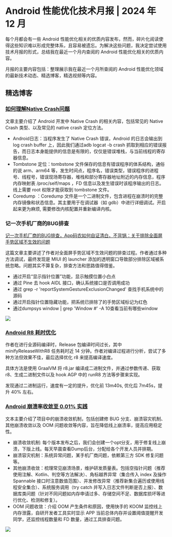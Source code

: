 # Android 性能优化技术月报 | 2024 年 12 月
每个月都会有一些 Android 性能优化相关的优质内容发布，然而，碎片化阅读使得这些知识难以形成完整体系，且容易被遗忘。为解决这些问题，我决定尝试使用技术月报的形式，总结我在最近一个月内查阅的 Android 性能优化相关的优质内容。

月报的主要内容包括：整理展示我在最近一个月所查阅的 Android 性能优化领域的最新技术动态、精选博客，精选视频等内容。

## 精选博客
### [如何理解Native Crash问题](https://juejin.cn/post/7237007450179338299)
文章主要介绍了 Android 开发中 Native Crash 的相关内容，包括常见的 Native Crash 类型、以及常见的 native crash 定位方法。

- Android日志：当程序发生了 Native Crash 错误，Android 的日志会输出到 log crash buffer 上，因此我们通过adb logcat -b crash 抓取到相应的错误报告，而日志本身能提供的信息是有限的，仅仅是错误堆栈，与当前线程的寄存器信息。
- Tombstone 定位：tombstone 文件保存的信息有错误程序的体系结构，通俗的说 arm、arm64 等，发生时间点，程序名，错误类型，错误程序的进程号、线程号，错误现场寄存器，堆栈和部分寄存器地址附近的内存信息，程序内存映射表 /proc/self/maps ，FD 信息以及发生错误时该程序输出的日志。线上需要 root 权限才能获取到 tombstone 文件。
- Coredump ：Coredump 文件是一个二进制文件，包含进程在崩溃时的完整内存镜像和状态信息。其主要用于在调试器（如 gdb）中进行详细调试。开启起来更为麻烦, 需要修改内核配置并重新编译内核。

### 记一次手机厂商的BUG排查
[记一次手机厂商的BUG排查，App码农如何自证清白，不背锅：关于排除全面屏手势区域不生效的问题](https://juejin.cn/post/7453092837866225700)

这篇文章主要讲述了作者对全面屏手势区域不生效问题的排查过程。作者通过多种方法调试，最终发现是 MIUI 的 launcher 添加的透明窗口导致部分排除区域被系统忽略。问题其实不算复杂，排查方法和思路值得借鉴。

- 通过开启“显示指针位置”功能，显示触摸位置小白点
- 通过 Pine 去 hook AIDL 接口，确认系统接口是否调用成功
- 通过 grep -r 'reportSystemGestureExclusionChanged' 查找手机系统中的源码
- 通过开启指针位置隐藏功能，把系统已排除了的手势区域标记为红色
- 通过dumpsys window | grep 'Window #' -A 10查看当前有哪些window

![](https://raw.gitmirror.com/RicardoJiang/resource/refs/heads/main/2025/january/p1.webp)

### [Android R8 耗时优化](https://juejin.cn/post/7451881149419012131)
作者在进行全源码编译时，Release 包编译时间过长，其中 minifyReleaseWithR8 任务耗时近 14 分钟。作者对编译过程进行分析，尝试了多种方法但效果不佳，最后选择优化 r8 来提高编译速度。

具体方法是使用 GraalVM 将 r8.jar 编译成二进制文件，并通过参数传递、获取 r8、生成二进制文件以及 hook AGP 中的 runR8 方法等步骤来实现。

发现通过二进制运行，速度有一定的提升，优化前 13m40s, 优化后 7m45s，提升 40% 左右。

### [Android 崩溃率收敛至 0.01% 实践](https://mp.weixin.qq.com/s/GnGpaGWAKSHsFadmXqZvqQ)
文本主要介绍了项目中的崩溃收敛机制，包括创建修 BUG 分支、崩溃容灾机制、其他崩溃收敛以及 OOM 问题收敛等内容，旨在降低线上崩溃率，提高应用稳定性。

- 崩溃收敛机制: 每个版本发布之后，我们会创建一个opt分支，用于修复线上崩溃，下版上线。每天早晨查看Dump后台，分配给各个开发人员并排期。
- 崩溃容灾机制：系统异常问题，某手机厂商问题，依赖第三方 SDK 修复问题等。
- 其他崩溃收敛：梳理常见崩溃场景，维护研发质量表。包括空指针问题（推荐使用注解、Kotlin、判空等方法解决）、角标越界异常（集合传入 index 及操作 Spannable 接口时注意数值范围）、并发修改异常（推荐新集合遍历或使用线程安全集合）、系统服务调用（try catch 并写入日志文件判断是否上报）、数据库类问题（针对不同问题如内存申请过多、存储空间不足、数据库损坏等进行优化、检测和修复）。
- OOM 问题收敛：介绍 OOM 产生条件和原因，使用快手的 KOOM 监控线上内存泄露，自研开发者工具实时显示 APP 当前总体内存并设置阈值提醒开发同学，还监控线程数量和 FD 数量，通过工具排查问题。

![](https://raw.gitmirror.com/RicardoJiang/resource/refs/heads/main/2025/january/p2.webp)